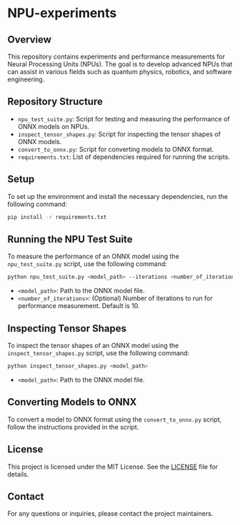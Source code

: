 # NPU-experiments

## Overview
This repository contains experiments and performance measurements for Neural Processing Units (NPUs). The goal is to develop advanced NPUs that can assist in various fields such as quantum physics, robotics, and software engineering.

## Repository Structure
- `npu_test_suite.py`: Script for testing and measuring the performance of ONNX models on NPUs.
- `inspect_tensor_shapes.py`: Script for inspecting the tensor shapes of ONNX models.
- `convert_to_onnx.py`: Script for converting models to ONNX format.
- `requirements.txt`: List of dependencies required for running the scripts.

## Setup
To set up the environment and install the necessary dependencies, run the following command:
```bash
pip install -r requirements.txt
```

## Running the NPU Test Suite
To measure the performance of an ONNX model using the `npu_test_suite.py` script, use the following command:
```bash
python npu_test_suite.py <model_path> --iterations <number_of_iterations>
```
- `<model_path>`: Path to the ONNX model file.
- `<number_of_iterations>`: (Optional) Number of iterations to run for performance measurement. Default is 10.

## Inspecting Tensor Shapes
To inspect the tensor shapes of an ONNX model using the `inspect_tensor_shapes.py` script, use the following command:
```bash
python inspect_tensor_shapes.py <model_path>
```
- `<model_path>`: Path to the ONNX model file.

## Converting Models to ONNX
To convert a model to ONNX format using the `convert_to_onnx.py` script, follow the instructions provided in the script.

## License
This project is licensed under the MIT License. See the [LICENSE](LICENSE) file for details.

## Contact
For any questions or inquiries, please contact the project maintainers.
